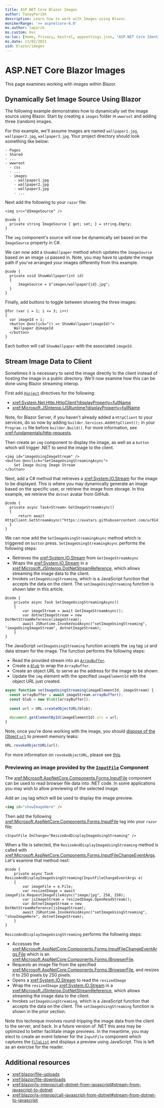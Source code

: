 ```yaml
---
title: ASP.NET Core Blazor Images
author: TanayParikh
description: Learn how to work with Images using Blazor.
monikerRange: '>= aspnetcore-6.0'
ms.author: taparik
ms.custom: mvc
no-loc: [Home, Privacy, Kestrel, appsettings.json, "ASP.NET Core Identity", cookie, Cookie, Blazor, "Blazor Server", "Blazor WebAssembly", "Identity", "Let's Encrypt", Razor, SignalR]
ms.date: 11/02/2021
uid: blazor/images
---
```

# ASP.NET Core Blazor Images

This page examines working with images within Blazor. 

## Dynamically Set Image Source Using Blazor

The following example demonstrates how to dynamically set the image source using Blazor. Start by creating a `images` folder in `wwwroot` and adding three (random) images.

For this example, we'll assume images are named `wallpaper1.jpg`, `wallpaper2.jpg`, `wallpaper3.jpg`. Your project directory should look something like below:

```
- Pages
- Shared
- ...
- wwwroot
  - css
  - ...
  - images
    - wallpaper1.jpg
    - wallpaper2.jpg
    - wallpaper3.jpg
    - ...
```

Next add the following to your `razor` file:

```razor
<img src="@ImageSource" />

@code {
  private string ImageSource { get; set; } = string.Empty;
}
```

The `img` component's source will now be dynamically set based on the `ImageSource` property in C#.

We can now add a `ShowWallpaper` method which updates the `ImageSource` based on an image `id` passed in. Note, you may have to update the image path if you've arranged your images differently from this example.

```razor
@code {
  private void ShowWallpaper(int id)
  {
      ImageSource = $"images/wallpaper{id}.jpg";
  }
}
```

Finally, add buttons to toggle between showing the three images:

```razor
@for (var i = 1; i <= 3; i++)
{
  var imageId = i;
  <button @onclick="() => ShowWallpaper(imageId)">
    Wallpaper @imageId
  </button>
}
```

Each button will call `ShowWallpaper` with the associated `imageId`.

## Stream Image Data to Client

Sometimes it is necessary to send the image directly to the client instead of hosting the image in a public directory. We'll now examine how this can be done using Blazor streaming interop.

First add [`@inject`](xref:mvc/views/razor#inject) directives for the following:

* <xref:System.Net.Http.HttpClient?displayProperty=fullName>
* <xref:Microsoft.JSInterop.IJSRuntime?displayProperty=fullName>

Note, for Blazor Server, if you haven't already added a `HttpClient` to your services, do so now by adding `builder.Services.AddHttpClient();` in your `Program.cs` file before `builder.Build()`. For more information, see <xref:fundamentals/http-requests>.

Then create an `img` component to display the image, as well as a `button` which will trigger .NET to send the image to the client.

```razor
<img id="imageUsingImageStream" />
<button @onclick="SetImageUsingStreamingAsync">
    Set Image Using Image Stream
</button>
```

Next, add a C# method that retrieves a <xref:System.IO.Stream> for the image to be displayed. This is where you may dynamically generate an image based on the specific user, or retrieve the image from storage. In this example, we retrieve the `dotnet` avatar from GitHub.

```razor
@code {
  private async Task<Stream> GetImageStreamAsync()
  {
      return await HttpClient.GetStreamAsync("https://avatars.githubusercontent.com/u/9141961");
  }
}
```

We can now add the `SetImageUsingStreamingAsync` method which is triggered on `button` press. `SetImageUsingStreamingAsync` performs the following steps:

* Retrieves the <xref:System.IO.Stream> from `GetImageStreamAsync`
* Wraps the <xref:System.IO.Stream> in a <xref:Microsoft.JSInterop.DotNetStreamReference>, which allows streaming the image data to the client.
* Invokes `setImageUsingStreaming`, which is a JavaScript function that accepts the data on the client. The `setImageUsingStreaming` function is shown later in this article.

```razor
@code {
    private async Task SetImageUsingStreamingAsync()
    {
        var imageStream = await GetImageStreamAsync();
        var dotnetImageStream = new DotNetStreamReference(imageStream);
        await JSRuntime.InvokeVoidAsync("setImageUsingStreaming", "imageUsingImageStream", dotnetImageStream);
    }
}
```

The JavaScript `setImageUsingStreaming` function accepts the `img` tag `id` and data stream for the image. The function performs the following steps:

* Read the provided stream into an [`ArrayBuffer`](https://developer.mozilla.org/docs/Web/JavaScript/Reference/Global_Objects/ArrayBuffer).
* Create a [`Blob`](https://developer.mozilla.org/docs/Web/API/Blob) to wrap the `ArrayBuffer`.
* Create an object URL to serve as the address for the image to be shown.
* Update the `img` element with the specified `imageElementId` with the object URL just created.

```js
async function setImageUsingStreaming(imageElementId, imageStream) {
  const arrayBuffer = await imageStream.arrayBuffer();
  const blob = new Blob([arrayBuffer]);
  
  const url = URL.createObjectURL(blob);

  document.getElementById(imageElementId).src = url;
}
```

Note, once you're done working with the image, you should [dispose of the Object `url`]() to prevent memory leaks:

```js
URL.revokeObjectURL(url);
```

For more information on `revokeObjectURL`, please see [this](https://developer.mozilla.org/docs/Web/API/URL/revokeObjectURL).


### Previewing an image provided by the [`InputFile`](<xref:Microsoft.AspNetCore.Components.Forms.InputFile>) Component

The <xref:Microsoft.AspNetCore.Components.Forms.InputFile> component can be used to read browser file data into .NET code. In some applications you may wish to allow previewing of the selected image.

Add an `img` tag which will be used to display the image preview.

```html
<img id="showImageHere" />
```

Then add the following <xref:Microsoft.AspNetCore.Components.Forms.InputFile> tag into your `razor` file:

```razor
<InputFile OnChange="ResizeAndDisplayImageUsingStreaming" />
```

When a file is selected, the `ResizeAndDisplayImageUsingStreaming` method is called with <xref:Microsoft.AspNetCore.Components.Forms.InputFileChangeEventArgs>. Let's examine that method next:

```razor
@code {
    private async Task ResizeAndDisplayImageUsingStreaming(InputFileChangeEventArgs e)
    {
        var imageFile = e.File;
        var resizedImage = await imageFile.RequestImageFileAsync("image/jpg", 250, 250);
        var jsImageStream = resizedImage.OpenReadStream();
        var dotnetImageStream = new DotNetStreamReference(jsImageStream);
        await JSRuntime.InvokeVoidAsync("setImageUsingStreaming", "showImageHere", dotnetImageStream);
    }
}
```

`ResizeAndDisplayImageUsingStreaming` performs the following steps:

* Accesses the <xref:Microsoft.AspNetCore.Components.Forms.InputFileChangeEventArgs.File> which is an <xref:Microsoft.AspNetCore.Components.Forms.IBrowserFile>.
* Requests an image file from the specified <xref:Microsoft.AspNetCore.Components.Forms.IBrowserFile>, and resizes it to 250 pixels by 250 pixels.
* Opens a <xref:System.IO.Stream> to read the `resizedImage`
* Wrap the `resizedImage` <xref:System.IO.Stream> in a <xref:Microsoft.JSInterop.DotNetStreamReference>, which allows streaming the image data to the client.
* Invokes `setImageUsingStreaming`, which is a JavaScript function that accepts the data on the client. The `setImageUsingStreaming` function is shown in the prior section.

Note this technique involves round-tripping the image data from the client to the server, and back. In a future version of .NET this area may be optimized to better facilitate image previews. In the meantime, you may elect to create an event listener for the `InputFile` component which captures the [`FileList`](https://developer.mozilla.org/docs/Web/API/FileList) and displays a preview using JavaScript. This is left as an exercise for the reader.

## Additional resources

* <xref:blazor/file-uploads>
* <xref:blazor/file-downloads>
* <xref:blazor/js-interop/call-dotnet-from-javascript#stream-from-javascript-to-dotnet>
* <xref:blazor/js-interop/call-javascript-from-dotnet#stream-from-dotnet-to-javascript>
